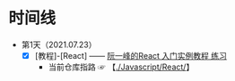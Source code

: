 # 时间线
  * 第1天（2021.07.23）
    * [x] [教程]-[React] —— [阮一峰的React 入门实例教程 练习](https://github.com/tx321-4/react-demo02)
      * 当前仓库指路 ☞ 【[./Javascript/React/](./JavaScript/React/README.md)】